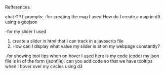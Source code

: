 Refferences

chat GPT prompts:
  -for creating the map I used
  How do I create a map in d3 using a geojson
  
  -for my slider I used
  1. create a slider in html that I can track in a javascrip file
  2. How can I display what value my slider is at on my webpage constantly?

  -for showing tool tips when on hover I used
  here is my code (code) my json file is in of the form (jsonfile). can you add code so that we have tooltips when I hover over my circles using d3
  
